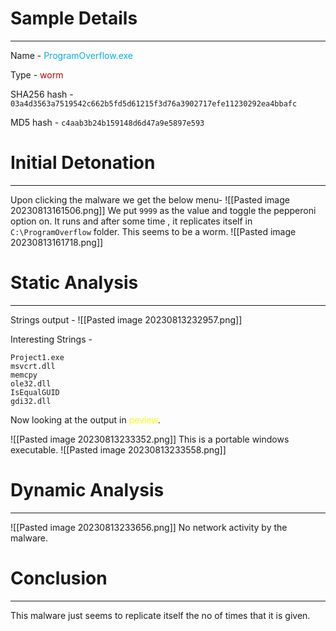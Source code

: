 
# Sample Details
---
Name - <span style="color:#00b0f0">ProgramOverflow.exe</span>

Type - <span style="color:#c00000">worm</span>

SHA256 hash - `03a4d3563a7519542c662b5fd5d61215f3d76a3902717efe11230292ea4bbafc`

MD5 hash - `c4aab3b24b159148d6d47a9e5897e593`
<br>

# Initial Detonation
----
Upon clicking the malware we get the below menu-
![[Pasted image 20230813161506.png]]
We put `9999` as the value and toggle the pepperoni option on. It runs and after some time , it replicates itself in `C:\ProgramOverflow` folder. This seems to be a worm.
![[Pasted image 20230813161718.png]]
<br>

# Static Analysis
-----
Strings output -
![[Pasted image 20230813232957.png]]

Interesting Strings -

```
Project1.exe
msvcrt.dll
memcpy
ole32.dll
IsEqualGUID
gdi32.dll
```

Now looking at the output in <span style="color:#ffff00">peview</span>.

![[Pasted image 20230813233352.png]]
This is a portable windows executable.
![[Pasted image 20230813233558.png]]
<br>

# Dynamic Analysis
-----
![[Pasted image 20230813233656.png]]
No network activity by the malware.
<br>

# Conclusion
-----
This malware just seems to replicate itself the no of times that it is given.

